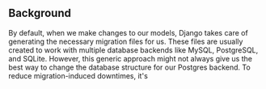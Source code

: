 
## Background 

By default, when we make changes to our models, Django takes care of generating the necessary migration files for us. These files are usually created to work with multiple database backends like MySQL, PostgreSQL, and SQLite. However, this generic approach might not always give us the best way to change the database structure for our Postgres backend. To reduce migration-induced downtimes, it's 